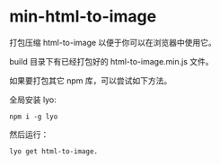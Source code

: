 ﻿# min-html-to-image

打包压缩 html-to-image 以便于你可以在浏览器中使用它。

build 目录下有已经打包好的 html-to-image.min.js 文件。

如果要打包其它 npm 库，可以尝试如下方法。

全局安装 lyo:

```
npm i -g lyo
```

然后运行：


```bash
lyo get html-to-image.
```


